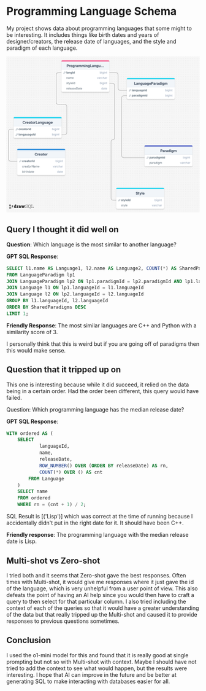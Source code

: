 # Programming Language Schema

My project shows data about programming languages that some might to be interesting. It includes things like birth dates and years of designer/creators, the release date of languages, and the style and paradigm of each language.



<img src="ai-sql-project-image.png">



## Query I thought it did well on

**Question**: Which language is the most similar to another language?

**GPT SQL Response**:
```sql
SELECT l1.name AS Language1, l2.name AS Language2, COUNT(*) AS SharedParadigms
FROM LanguageParadigm lp1
JOIN LanguageParadigm lp2 ON lp1.paradigmId = lp2.paradigmId AND lp1.languageId < lp2.languageId
JOIN Language l1 ON lp1.languageId = l1.languageId
JOIN Language l2 ON lp2.languageId = l2.languageId
GROUP BY l1.languageId, l2.languageId
ORDER BY SharedParadigms DESC
LIMIT 1;
```

**Friendly Response**: The most similar languages are C++ and Python with a similarity score of 3.

I personally think that this is weird but if you are going off of paradigms then this would make sense.



## Question that it tripped up on
This one is interesting because while it did succeed, it relied on the data being in a certain order.
Had the order been different, this query would have failed.

Question: Which programming language has the median release date?

**GPT SQL Response**:
```sql
WITH ordered AS (
    SELECT 
            languageId,
            name,
            releaseDate,
            ROW_NUMBER() OVER (ORDER BY releaseDate) AS rn,
            COUNT(*) OVER () AS cnt
        FROM Language
    )
    SELECT name
    FROM ordered
    WHERE rn = (cnt + 1) / 2;
```

SQL Result is [('Lisp')] which was correct at the time of running because I accidentally didn't put in the right date for it. It should have been C++.

**Friendly response**: The programming language with the median release date is Lisp.

## Multi-shot vs Zero-shot

I tried both and it seems that Zero-shot gave the best responses. Often times with Multi-shot, it would 
give me responses where it just gave the id of the language, which is very unhelpful from a user point of view. 
This also defeats the point of having an AI help since you would then have to craft a query to then select for that 
particular column. I also tried including the context of each of the queries so that it would have a greater 
understanding of the data but that really tripped up the Multi-shot and caused it to provide responses to previous
questions sometimes.


## Conclusion
I used the o1-mini model for this and found that it is really good at single prompting but not so with Multi-shot
with context. Maybe I should have not tried to add the context to see what would happen, but the results were interesting. I hope that AI can improve in the future and be better at generating SQL to make interacting with databases easier for all.


